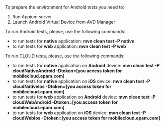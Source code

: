 To prepare the environment for Android tests you need to:
1. Run Appium server
2. Launch Android Virtual Device from AVD Manager

To run Android tests, please, use the following commands:
* to run tests for <b>native</b> application: <b>mvn clean test -P native</b>
* to run tests for <b>web</b> application: <b>mvn clean test -P web</b>

To run CLOUD tests, please, use the following commands:
* to run tests for <b>native</b> application on <b>Android</b> device: <b>mvn clean test -P cloudNativeAndroid -Dtoken=[you access token for mobilecloud.epam.com]</b>
* to run tests for <b>native</b> application on <b>iOS</b> device: <b>mvn clean test -P cloudNativeIos -Dtoken=[you access token for mobilecloud.epam.com]</b>
* to run tests for <b>web</b> application on <b>Android</b> device: <b>mvn clean test -P cloudWebAndroid -Dtoken=[you access token for mobilecloud.epam.com]</b>
* to run tests for <b>web</b> application on <b>iOS</b> device: <b>mvn clean test -P cloudWebIos -Dtoken=[you access token for mobilecloud.epam.com]</b>